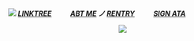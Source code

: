 

<h5 align="center"

![]()

 ![](https://64.media.tumblr.com/b40922ae98071cc6a489ab28d9e2c456/951b918382257f97-e3/s250x400/1015a073c65f980118d4020844d53f43580aff1b.gifv)  [LINKTREE](https://linktr.ee/6zerb) 　  　 [ABT ME](https://en.pronouns.page/@6zerb) ノ [RENTRY](https://rentry.co/6zerb) 　  　 [SIGN ATA](https://6zerb.atabook.org) 

 　  　 　 　 　   　   ![](https://64.media.tumblr.com/0cb4f612871614db27f0b52ae3571e7c/3c346da3d96d8239-dc/s400x600/ac55dbd40f0a709eb28471ff794feb4f30931216.pnj)

